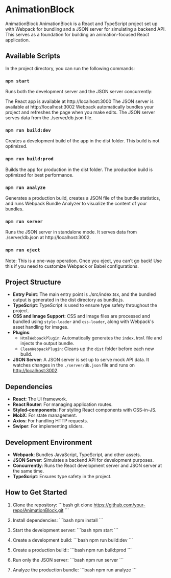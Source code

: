 # AnimationBlock

AnimationBlock
AnimationBlock is a React and TypeScript project set up with Webpack for bundling and a JSON server for simulating a backend API. This serves as a foundation for building an animation-focused React application.

## Available Scripts

In the project directory, you can run the following commands:

### `npm start`

Runs both the development server and the JSON server concurrently:

The React app is available at http://localhost:3000
The JSON server is available at http://localhost:3002
Webpack automatically bundles your project and refreshes the page when you make edits. The JSON server serves data from the ./server/db.json file.

### `npm run build:dev`

Creates a development build of the app in the dist folder. This build is not optimized.

### `npm run build:prod`

Builds the app for production in the dist folder. The production build is optimized for best performance.

### `npm run analyze`

Generates a production build, creates a JSON file of the bundle statistics, and runs Webpack Bundle Analyzer to visualize the content of your bundles.

### `npm run server`
Runs the JSON server in standalone mode. It serves data from ./server/db.json at http://localhost:3002.

### `npm run eject`

Note: This is a one-way operation. Once you eject, you can’t go back! Use this if you need to customize Webpack or Babel configurations.


## Project Structure

- **Entry Point**: The main entry point is ./src/index.tsx, and the bundled output is generated in the dist directory as bundle.js.
- **TypeScript**: TypeScript is used to ensure type safety throughout the project.
- **CSS and Image Support**: CSS and image files are processed and bundled using `style-loader` and `css-loader`, along with Webpack's asset handling for images.
- **Plugins**:
   - `HtmlWebpackPlugin`: Automatically generates the `index.html` file and injects the output bundle.
   - `CleanWebpackPlugin`: Cleans up the `dist` folder before each new build.
- **JSON Server**: A JSON server is set up to serve mock API data. It watches changes in the `./server/db.json` file and runs on [http://localhost:3002](http://localhost:3002).

## Dependencies

- **React**: The UI framework.
- **React Router**: For managing application routes.
- **Styled-components**: For styling React components with CSS-in-JS.
- **MobX**: For state management.
- **Axios**: For handling HTTP requests.
- **Swiper**: For implementing sliders.

## Development Environment

- **Webpack**: Bundles JavaScript, TypeScript, and other assets.
- **JSON Server**: Simulates a backend API for development purposes.
- **Concurrently**: Runs the React development server and JSON server at the same time.
- **TypeScript**:  Ensures type safety in the project.

## How to Get Started

1. Clone the repository:
   \`\`\`bash
   git clone https://github.com/your-repo/AnimationBlock.git
   \`\`\`

2. Install dependencies:
   \`\`\`bash
   npm install
   \`\`\`

3. Start the development server:
   \`\`\`bash
   npm start
   \`\`\`

4. Create a development build:
   \`\`\`bash
   npm run build:dev
   \`\`\`

5. Create a production build::
   \`\`\`bash
   npm run build:prod
   \`\`\`

6. Run only the JSON server:
   \`\`\`bash
   npm run server
   \`\`\`

7. Analyze the production bundle:
   \`\`\`bash
   npm run analyze
   \`\`\` 
